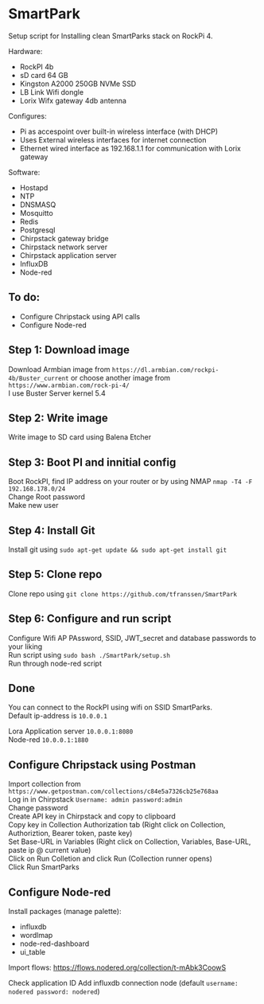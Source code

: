 # SmartPark

Setup script for Installing clean SmartParks stack on RockPi 4.

Hardware:
 * RockPI 4b
 * sD card 64 GB
 * Kingston A2000 250GB NVMe SSD
 * LB Link Wifi dongle
 * Lorix Wifx gateway 4db antenna

Configures:
 * Pi as accespoint over built-in wireless interface (with DHCP)
 * Uses External wireless interfaces for internet connection
 * Ethernet wired interface as 192.168.1.1 for communication with Lorix gateway
 
Software:
 * Hostapd
 * NTP
 * DNSMASQ
 * Mosquitto
 * Redis
 * Postgresql
 * Chirpstack gateway bridge
 * Chirpstack network server
 * Chirpstack application server
 * InfluxDB 
 * Node-red

## To do:
* Configure Chripstack using API calls
* Configure Node-red

## Step 1: Download image
Download Armbian image from `https://dl.armbian.com/rockpi-4b/Buster_current` or choose another image from `https://www.armbian.com/rock-pi-4/`  
I use Buster Server kernel 5.4

## Step 2: Write image
Write image to SD card using Balena Etcher

## Step 3: Boot PI and innitial config
Boot RockPI, find IP address on your router or by using NMAP `nmap -T4 -F 192.168.178.0/24`  
Change Root password  
Make new user

## Step 4: Install Git
Install git using `sudo apt-get update && sudo apt-get install git`

## Step 5: Clone repo
Clone repo using `git clone https://github.com/tfranssen/SmartPark` 

## Step 6:  Configure and run script
Configure Wifi AP PAssword, SSID, JWT_secret and database passwords to your liking  
Run script using `sudo bash ./SmartPark/setup.sh`  
Run through node-red script

## Done
You can connect to the RockPI using wifi on SSID SmartParks.  
Default ip-address is `10.0.0.1`  
  
Lora Application server `10.0.0.1:8080`  
Node-red `10.0.0.1:1880`

## Configure Chripstack using Postman
Import collection from `https://www.getpostman.com/collections/c84e5a7326cb25e768aa`  
Log in in Chirpstack `Username: admin password:admin`  
Change password  
Create API key in Chirpstack and copy to clipboard  
Copy key in Collection Authorization tab (Right click on Collection, Authoriztion, Bearer token, paste key)  
Set Base-URL in Variables (Right click on Collection, Variables, Base-URL, paste ip @ current value)  
Click on Run Colletion and click Run  (Collection runner opens)  
Click Run SmartParks  

## Configure Node-red
Install packages (manage palette):
* influxdb
* wordlmap
* node-red-dashboard
* ui_table

Import flows:
https://flows.nodered.org/collection/t-mAbk3CoowS

Check application ID
Add influxdb connection node (default `username: nodered password: nodered`)




